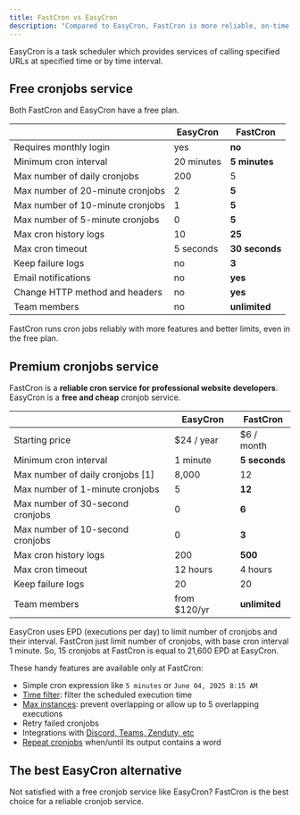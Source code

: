 ```yaml
---
title: FastCron vs EasyCron
description: "Compared to EasyCron, FastCron is more reliable, on-time, with more features for your cronjobs."
---
```


EasyCron is a task scheduler which provides services of calling specified URLs at specified time or by time interval.

## Free cronjobs service

Both FastCron and EasyCron have a free plan.

|                                  | EasyCron   | **FastCron**   |
| -------------------------------- | ---------- | -------------- |
| Requires monthly login           | yes        | **no**         |
| Minimum cron interval            | 20 minutes | **5 minutes**  |
| Max number of daily cronjobs     | 200        | 5              |
| Max number of 20-minute cronjobs | 2          | **5**          |
| Max number of 10-minute cronjobs | 1          | **5**          |
| Max number of 5-minute cronjobs  | 0          | **5**          |
| Max cron history logs            | 10         | **25**         |
| Max cron timeout                 | 5 seconds  | **30 seconds** |
| Keep failure logs                | no         | **3**          |
| Email notifications              | no         | **yes**        |
| Change HTTP method and headers   | no         | **yes**        |
| Team members                     | no         | **unlimited**  |

FastCron runs cron jobs reliably with more features and better limits, even in the free plan.

## Premium cronjobs service

FastCron is a **reliable cron service for professional website developers**.
EasyCron is a **free and cheap** cronjob service.

|                                  | EasyCron     | **FastCron**  |
| -------------------------------- | ------------ | ------------- |
| Starting price                   | $24 / year   | $6 / month    |
| Minimum cron interval            | 1 minute     | **5 seconds** |
| Max number of daily cronjobs [1] | 8,000        | 12            |
| Max number of 1-minute cronjobs  | 5            | **12**        |
| Max number of 30-second cronjobs | 0            | **6**         |
| Max number of 10-second cronjobs | 0            | **3**         |
| Max cron history logs            | 200          | **500**       |
| Max cron timeout                 | 12 hours     | 4 hours       |
| Keep failure logs                | 20           | 20            |
| Team members                     | from $120/yr | **unlimited** |

EasyCron uses EPD (executions per day) to limit number of cronjobs and their interval.
FastCron just limit number of cronjobs, with base cron interval 1 minute.
So, 15 cronjobs at FastCron is equal to 21,600 EPD at EasyCron.

These handy features are available only at FastCron:

- Simple cron expression like `5 minutes` or `June 04, 2025 8:15 AM`
- [Time filter](/blog/time-filter): filter the scheduled execution time
- [Max instances](/blog/max-instances): prevent overlapping or allow up to 5 overlapping executions
- Retry failed cronjobs
- Integrations with [Discord, Teams, Zenduty, etc](/integrations)
- [Repeat cronjobs](/blog/repeat-cronjob) when/until its output contains a word

## The best EasyCron alternative

Not satisfied with a free cronjob service like EasyCron? FastCron is the best choice for a reliable cronjob service.
